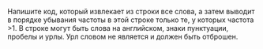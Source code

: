 Напишите код, который извлекает из строки все слова, а затем выводит в порядке убывания частоты в этой строке только те, у которых частота >1. В строке могут быть слова на английском, знаки пунктуации, пробелы и урлы. Урл словом не является и должен быть отброшен.
